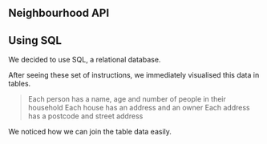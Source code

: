 ## Neighbourhood API



## Using SQL
We decided to use SQL, a relational database.

After seeing these set of instructions, we immediately visualised this data in tables.

>Each person has a name, age and number of people in their household
>Each house has an address and an owner
>Each address has a postcode and street address

We noticed how we can join the table data easily.
